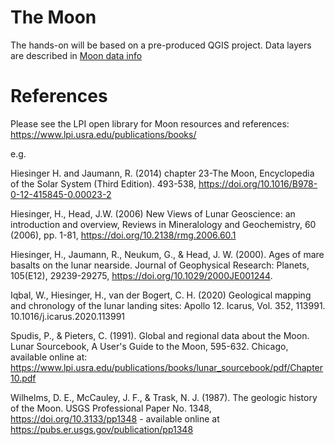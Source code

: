 # The Moon

The hands-on will be based on a pre-produced QGIS project. Data layers are described in [Moon data info](moon_data_info_2023-GMAP-winter-school.md)

# References

Please see the  LPI open library for Moon resources and references: https://www.lpi.usra.edu/publications/books/

e.g. 

Hiesinger H. and Jaumann, R. (2014) chapter 23-The Moon, Encyclopedia of the Solar System (Third Edition). 493-538, https://doi.org/10.1016/B978-0-12-415845-0.00023-2

Hiesinger, H., Head, J.W. (2006) New Views of Lunar Geoscience: an introduction and overview, Reviews in Mineralology and Geochemistry, 60 (2006), pp. 1-81, https://doi.org/10.2138/rmg.2006.60.1 

Hiesinger, H., Jaumann, R., Neukum, G., & Head, J. W. (2000). Ages of mare basalts on the lunar nearside. Journal of Geophysical Research: Planets, 105(E12), 29239-29275, https://doi.org/10.1029/2000JE001244.

Iqbal, W., Hiesinger, H., van der Bogert, C. H. (2020) Geological mapping and chronology of the lunar landing sites: Apollo 12. Icarus, Vol. 352, 113991. 10.1016/j.icarus.2020.113991

Spudis, P., & Pieters, C. (1991). Global and regional data about the Moon. Lunar Sourcebook, A User's Guide to the Moon, 595-632.
Chicago, available online at: https://www.lpi.usra.edu/publications/books/lunar_sourcebook/pdf/Chapter10.pdf

Wilhelms, D. E., McCauley, J. F., & Trask, N. J. (1987). The geologic history of the Moon. USGS Professional Paper No. 1348, https://doi.org/10.3133/pp1348 - available online at https://pubs.er.usgs.gov/publication/pp1348 
